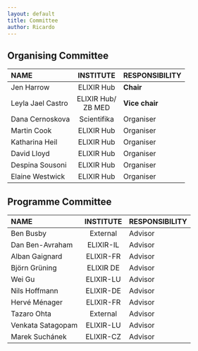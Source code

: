 ```yaml
---
layout: default
title: Committee
author: Ricardo
---
```

## Organising Committee

|**NAME**|**INSTITUTE**|**RESPONSIBILITY**|
|:---------------------|:----------------:|:----------|
| Jen Harrow                 | ELIXIR Hub  | **Chair**  |
| Leyla Jael Castro          | ELIXIR Hub/<br />ZB MED | **Vice chair** |
| Dana Cernoskova            | Scientifika | Organiser  |
| Martin Cook                | ELIXIR Hub  | Organiser  |
| Katharina Heil             | ELIXIR Hub  | Organiser  |
| David Lloyd                | ELIXIR Hub  | Organiser  |
| Despina Sousoni            | ELIXIR Hub  | Organiser  |
| Elaine Westwick            | ELIXIR Hub  | Organiser  |

<h2 class="mt-5">Programme Committee</h2>

|**NAME**|**INSTITUTE**|**RESPONSIBILITY**|
|:---------------------|:----------------:|:----------|
| Ben Busby                  | External    | Advisor    | 
| Dan Ben-Avraham            | ELIXIR-IL   | Advisor    | 
| Alban Gaignard             | ELIXIR-FR   | Advisor    | 
| Björn Grüning              | ELIXIR DE   | Advisor    |
| Wei Gu                     | ELIXIR-LU   | Advisor    |
| Nils Hoffmann              | ELIXIR-DE   | Advisor    |
| Hervé Ménager              | ELIXIR-FR   | Advisor    | 
| Tazaro Ohta                | External    | Advisor    | 
| Venkata Satagopam          | ELIXIR-LU   | Advisor    |
| Marek Suchánek             | ELIXIR-CZ   | Advisor    |
